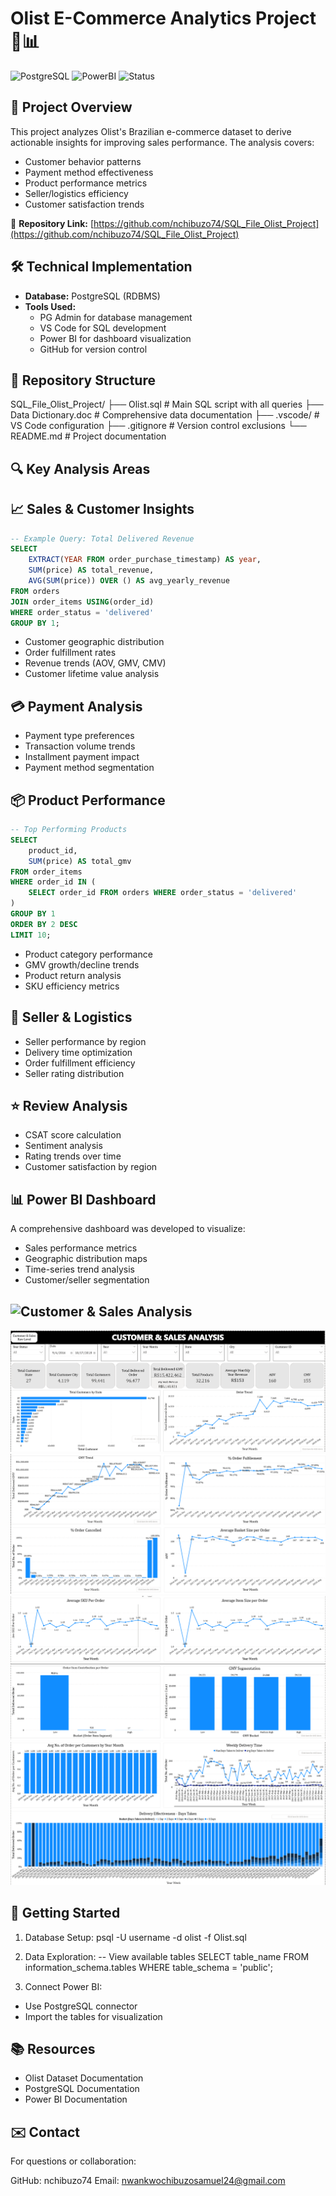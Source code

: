 # Olist E-Commerce Analytics Project 🛒📊

![PostgreSQL](https://img.shields.io/badge/PostgreSQL-13%2B-blue?logo=postgresql&logoColor=white)
![PowerBI](https://img.shields.io/badge/Visualization-Power_BI-yellow?logo=powerbi)
![Status](https://img.shields.io/badge/Status-Completed-success)

## 📌 Project Overview
This project analyzes Olist's Brazilian e-commerce dataset to derive actionable insights for improving sales performance. The analysis covers:
- Customer behavior patterns
- Payment method effectiveness
- Product performance metrics
- Seller/logistics efficiency
- Customer satisfaction trends

🔗 **Repository Link:** [https://github.com/nchibuzo74/SQL_File_Olist_Project](https://github.com/nchibuzo74/SQL_File_Olist_Project)

## 🛠️ Technical Implementation
- **Database:** PostgreSQL (RDBMS)
- **Tools Used:**
  - PG Admin for database management
  - VS Code for SQL development
  - Power BI for dashboard visualization
  - GitHub for version control

## 📂 Repository Structure
SQL_File_Olist_Project/
├── Olist.sql # Main SQL script with all queries
├── Data Dictionary.doc # Comprehensive data documentation
├── .vscode/ # VS Code configuration
├── .gitignore # Version control exclusions
└── README.md # Project documentation


## 🔍 Key Analysis Areas

## 📈 Sales & Customer Insights

```sql
-- Example Query: Total Delivered Revenue
SELECT 
    EXTRACT(YEAR FROM order_purchase_timestamp) AS year,
    SUM(price) AS total_revenue,
    AVG(SUM(price)) OVER () AS avg_yearly_revenue
FROM orders
JOIN order_items USING(order_id)
WHERE order_status = 'delivered'
GROUP BY 1;
```

- Customer geographic distribution
- Order fulfillment rates
- Revenue trends (AOV, GMV, CMV)
- Customer lifetime value analysis

## 💳 Payment Analysis
- Payment type preferences
- Transaction volume trends
- Installment payment impact
- Payment method segmentation

## 📦 Product Performance

```sql
-- Top Performing Products
SELECT 
    product_id,
    SUM(price) AS total_gmv
FROM order_items
WHERE order_id IN (
    SELECT order_id FROM orders WHERE order_status = 'delivered'
)
GROUP BY 1
ORDER BY 2 DESC
LIMIT 10;
```

- Product category performance
- GMV growth/decline trends
- Product return analysis
- SKU efficiency metrics

## 🚚 Seller & Logistics
- Seller performance by region
- Delivery time optimization
- Order fulfillment efficiency
- Seller rating distribution

## ⭐ Review Analysis
- CSAT score calculation
- Sentiment analysis
- Rating trends over time
- Customer satisfaction by region

## 📊 Power BI Dashboard
A comprehensive dashboard was developed to visualize:

- Sales performance metrics
- Geographic distribution maps
- Time-series trend analysis
- Customer/seller segmentation

## ![Customer & Sales Analysis](https://img.shields.io/badge/Customer_Sales_Analysis-FF6B00?style=for-the-badge&logo=google-analytics&logoColor=white)
![alt text](image.png)
![alt text](image-1.png)
![alt text](image-2.png)
![alt text](image-3.png)


## 🚀 Getting Started
1. Database Setup:
psql -U username -d olist -f Olist.sql

2. Data Exploration:
-- View available tables
SELECT table_name 
FROM information_schema.tables
WHERE table_schema = 'public';

3. Connect Power BI:
- Use PostgreSQL connector
- Import the tables for visualization


## 📚 Resources
- Olist Dataset Documentation
- PostgreSQL Documentation
- Power BI Documentation

## ✉️ Contact
For questions or collaboration:

GitHub: nchibuzo74
Email: nwankwochibuzosamuel24@gmail.com